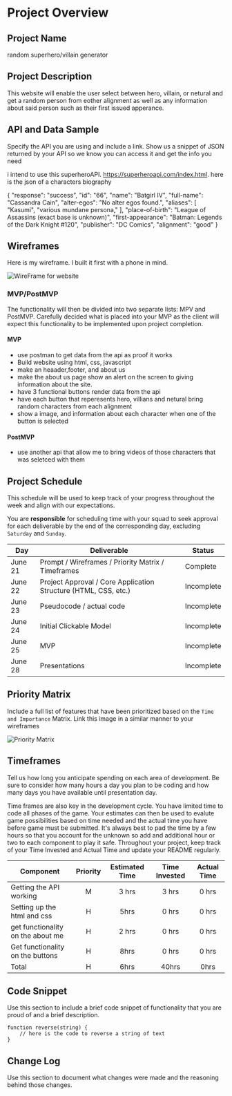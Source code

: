 # Project Overview

## Project Name

random superhero/villain generator

## Project Description

This website will enable the user select between hero, villain, or netural  and get a random person from eother alignment as well as any information about said person such as their first issued apperance.

## API and Data Sample

Specify the API you are using and include a link. Show us a snippet of JSON returned by your API so we know you can access it and get the info you need

i intend to use this superheroAPI. https://superheroapi.com/index.html. here is the json of a characters biography 

{
    "response": "success",
    "id": "66",
    "name": "Batgirl IV",
    "full-name": "Cassandra Cain",
    "alter-egos": "No alter egos found.",
    "aliases": [
        "Kasumi",
        "various mundane persona,"
    ],
    "place-of-birth": "League of Assassins (exact base is unknown)",
    "first-appearance": "Batman: Legends of the Dark Knight #120",
    "publisher": "DC Comics",
    "alignment": "good"
}

## Wireframes
Here is my wireframe. I built it first with a phone in mind.

![WireFrame for website](https://i.imgur.com/nRaLZOD.png " its wireframe of the website built for phone")




### MVP/PostMVP

The functionality will then be divided into two separate lists: MPV and PostMVP.  Carefully decided what is placed into your MVP as the client will expect this functionality to be implemented upon project completion.  

#### MVP 

- use postman to get data from the api as proof it works
- Build website using html, css, javascript
- make an heaader,footer, and about us
- make the about us page show an alert on the screen to giving information about the site.
- have 3 functional buttons render data from the api
- have each button that reperesents hero, villians and netural bring random characters from each alignment
- show a image, and information about each character when one of the button is selected

#### PostMVP  

- use another api that allow me to bring videos of those characters that was seletced with them

## Project Schedule

This schedule will be used to keep track of your progress throughout the week and align with our expectations.  

You are **responsible** for scheduling time with your squad to seek approval for each deliverable by the end of the corresponding day, excluding `Saturday` and `Sunday`.

|  Day | Deliverable | Status
|---|---| ---|
|June 21| Prompt / Wireframes / Priority Matrix / Timeframes | Complete
|June 22| Project Approval / Core Application Structure (HTML, CSS, etc.) | Incomplete
|June 23| Pseudocode / actual code | Incomplete
|June 24| Initial Clickable Model  | Incomplete
|June 25| MVP | Incomplete
|June 28| Presentations | Incomplete

## Priority Matrix

Include a full list of features that have been prioritized based on the `Time and Importance` Matrix.  Link this image in a similar manner to your wireframes


![Priority Matrix](https://i.imgur.com/AeXnIUT.png "Priority Matrix")





## Timeframes

Tell us how long you anticipate spending on each area of development. Be sure to consider how many hours a day you plan to be coding and how many days you have available until presentation day.

Time frames are also key in the development cycle.  You have limited time to code all phases of the game.  Your estimates can then be used to evalute game possibilities based on time needed and the actual time you have before game must be submitted. It's always best to pad the time by a few hours so that you account for the unknown so add and additional hour or two to each component to play it safe. Throughout your project, keep track of your Time Invested and Actual Time and update your README regularly.

| Component | Priority | Estimated Time | Time Invested | Actual Time |
| --- | :---: |  :---: | :---: | :---: |
| Getting the API working | M | 3 hrs| 3 hrs | 0 hrs |
| Setting up the html and css | H | 5hrs| 0 hrs | 0 hrs |
| get functionality on the about me | H | 2 hrs| 0 hrs | 0 hrs |
| Get functionality on the buttons | H | 8hrs| 0 hrs | 0 hrs |
| Total | H | 6hrs| 40hrs | 0hrs |


## Code Snippet

Use this section to include a brief code snippet of functionality that you are proud of and a brief description.  

```
function reverse(string) {
	// here is the code to reverse a string of text
}
```

## Change Log
 Use this section to document what changes were made and the reasoning behind those changes.  
